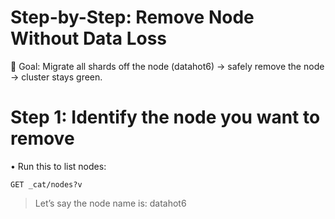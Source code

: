 # Step-by-Step: Remove Node Without Data Loss
🎯 Goal: Migrate all shards off the node (datahot6) → safely remove the node → cluster stays green.

# Step 1: Identify the node you want to remove
• Run this to list nodes:
```
GET _cat/nodes?v
```
> Let’s say the node name is: datahot6


